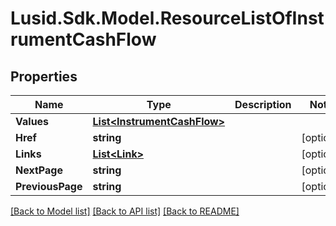 
# Lusid.Sdk.Model.ResourceListOfInstrumentCashFlow

## Properties

Name | Type | Description | Notes
------------ | ------------- | ------------- | -------------
**Values** | [**List&lt;InstrumentCashFlow&gt;**](InstrumentCashFlow.md) |  | 
**Href** | **string** |  | [optional] 
**Links** | [**List&lt;Link&gt;**](Link.md) |  | [optional] 
**NextPage** | **string** |  | [optional] 
**PreviousPage** | **string** |  | [optional] 

[[Back to Model list]](../README.md#documentation-for-models)
[[Back to API list]](../README.md#documentation-for-api-endpoints)
[[Back to README]](../README.md)

